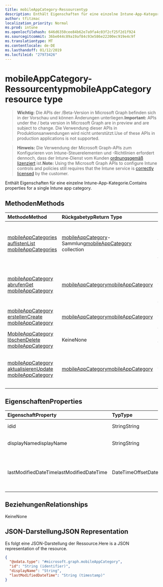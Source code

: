 ```yaml
---
title: mobileAppCategory-Ressourcentyp
description: Enthält Eigenschaften für eine einzelne Intune-App-Kategorie.
author: tfitzmac
localization_priority: Normal
ms.prod: intune
ms.openlocfilehash: 646d6350cee84b62e7a9fa4c03f2cf25f2d1f924
ms.sourcegitcommit: 36be044c89a19af84c93e586e22200ec919e4c9f
ms.translationtype: MT
ms.contentlocale: de-DE
ms.lasthandoff: 01/12/2019
ms.locfileid: "27973426"
---
```

# <a name="mobileappcategory-resource-type"></a><span data-ttu-id="5c046-103">mobileAppCategory-Ressourcentyp</span><span class="sxs-lookup"><span data-stu-id="5c046-103">mobileAppCategory resource type</span></span>

> <span data-ttu-id="5c046-104">**Wichtig:** Die APIs der /Beta-Version in Microsoft Graph befinden sich in der Vorschau und können Änderungen unterliegen.</span><span class="sxs-lookup"><span data-stu-id="5c046-104">**Important:** APIs under the / beta version in Microsoft Graph are in preview and are subject to change.</span></span> <span data-ttu-id="5c046-105">Die Verwendung dieser APIs in Produktionsanwendungen wird nicht unterstützt.</span><span class="sxs-lookup"><span data-stu-id="5c046-105">Use of these APIs in production applications is not supported.</span></span>

> <span data-ttu-id="5c046-106">**Hinweis:** Die Verwendung der Microsoft Graph-APIs zum Konfigurieren von Intune-Steuerelementen und -Richtlinien erfordert dennoch, dass der Intune-Dienst vom Kunden [ordnungsgemäß lizenziert](https://go.microsoft.com/fwlink/?linkid=839381) ist.</span><span class="sxs-lookup"><span data-stu-id="5c046-106">**Note:** Using the Microsoft Graph APIs to configure Intune controls and policies still requires that the Intune service is [correctly licensed](https://go.microsoft.com/fwlink/?linkid=839381) by the customer.</span></span>

<span data-ttu-id="5c046-107">Enthält Eigenschaften für eine einzelne Intune-App-Kategorie.</span><span class="sxs-lookup"><span data-stu-id="5c046-107">Contains properties for a single Intune app category.</span></span>
## <a name="methods"></a><span data-ttu-id="5c046-108">Methoden</span><span class="sxs-lookup"><span data-stu-id="5c046-108">Methods</span></span>
|<span data-ttu-id="5c046-109">Methode</span><span class="sxs-lookup"><span data-stu-id="5c046-109">Method</span></span>|<span data-ttu-id="5c046-110">Rückgabetyp</span><span class="sxs-lookup"><span data-stu-id="5c046-110">Return Type</span></span>|<span data-ttu-id="5c046-111">Beschreibung</span><span class="sxs-lookup"><span data-stu-id="5c046-111">Description</span></span>|
|:---|:---|:---|
|[<span data-ttu-id="5c046-112">mobileAppCategories auflisten</span><span class="sxs-lookup"><span data-stu-id="5c046-112">List mobileAppCategories</span></span>](../api/intune-apps-mobileappcategory-list.md)|<span data-ttu-id="5c046-113">[mobileAppCategory](../resources/intune-apps-mobileappcategory.md)-Sammlung</span><span class="sxs-lookup"><span data-stu-id="5c046-113">[mobileAppCategory](../resources/intune-apps-mobileappcategory.md) collection</span></span>|<span data-ttu-id="5c046-114">Auflisten von Eigenschaften und Beziehungen der [mobileAppCategory](../resources/intune-apps-mobileappcategory.md)-Objekte.</span><span class="sxs-lookup"><span data-stu-id="5c046-114">List properties and relationships of the [mobileAppCategory](../resources/intune-apps-mobileappcategory.md) objects.</span></span>|
|[<span data-ttu-id="5c046-115">mobileAppCategory abrufen</span><span class="sxs-lookup"><span data-stu-id="5c046-115">Get mobileAppCategory</span></span>](../api/intune-apps-mobileappcategory-get.md)|[<span data-ttu-id="5c046-116">mobileAppCategory</span><span class="sxs-lookup"><span data-stu-id="5c046-116">mobileAppCategory</span></span>](../resources/intune-apps-mobileappcategory.md)|<span data-ttu-id="5c046-117">Lesen von Eigenschaften und Beziehungen des [mobileAppCategory](../resources/intune-apps-mobileappcategory.md)-Objekts.</span><span class="sxs-lookup"><span data-stu-id="5c046-117">Read properties and relationships of the [mobileAppCategory](../resources/intune-apps-mobileappcategory.md) object.</span></span>|
|[<span data-ttu-id="5c046-118">mobileAppCategory erstellen</span><span class="sxs-lookup"><span data-stu-id="5c046-118">Create mobileAppCategory</span></span>](../api/intune-apps-mobileappcategory-create.md)|[<span data-ttu-id="5c046-119">mobileAppCategory</span><span class="sxs-lookup"><span data-stu-id="5c046-119">mobileAppCategory</span></span>](../resources/intune-apps-mobileappcategory.md)|<span data-ttu-id="5c046-120">Erstellen eines neuen [mobileAppCategory](../resources/intune-apps-mobileappcategory.md)-Objekts.</span><span class="sxs-lookup"><span data-stu-id="5c046-120">Create a new [mobileAppCategory](../resources/intune-apps-mobileappcategory.md) object.</span></span>|
|[<span data-ttu-id="5c046-121">MobileAppCategory löschen</span><span class="sxs-lookup"><span data-stu-id="5c046-121">Delete mobileAppCategory</span></span>](../api/intune-apps-mobileappcategory-delete.md)|<span data-ttu-id="5c046-122">Keine</span><span class="sxs-lookup"><span data-stu-id="5c046-122">None</span></span>|<span data-ttu-id="5c046-123">Löscht eine [mobileAppCategory](../resources/intune-apps-mobileappcategory.md).</span><span class="sxs-lookup"><span data-stu-id="5c046-123">Deletes a [mobileAppCategory](../resources/intune-apps-mobileappcategory.md).</span></span>|
|[<span data-ttu-id="5c046-124">mobileAppCategory aktualisieren</span><span class="sxs-lookup"><span data-stu-id="5c046-124">Update mobileAppCategory</span></span>](../api/intune-apps-mobileappcategory-update.md)|[<span data-ttu-id="5c046-125">mobileAppCategory</span><span class="sxs-lookup"><span data-stu-id="5c046-125">mobileAppCategory</span></span>](../resources/intune-apps-mobileappcategory.md)|<span data-ttu-id="5c046-126">Aktualisieren der Eigenschaften eines [mobileAppCategory](../resources/intune-apps-mobileappcategory.md)-Objekts.</span><span class="sxs-lookup"><span data-stu-id="5c046-126">Update the properties of a [mobileAppCategory](../resources/intune-apps-mobileappcategory.md) object.</span></span>|

## <a name="properties"></a><span data-ttu-id="5c046-127">Eigenschaften</span><span class="sxs-lookup"><span data-stu-id="5c046-127">Properties</span></span>
|<span data-ttu-id="5c046-128">Eigenschaft</span><span class="sxs-lookup"><span data-stu-id="5c046-128">Property</span></span>|<span data-ttu-id="5c046-129">Typ</span><span class="sxs-lookup"><span data-stu-id="5c046-129">Type</span></span>|<span data-ttu-id="5c046-130">Beschreibung</span><span class="sxs-lookup"><span data-stu-id="5c046-130">Description</span></span>|
|:---|:---|:---|
|<span data-ttu-id="5c046-131">id</span><span class="sxs-lookup"><span data-stu-id="5c046-131">id</span></span>|<span data-ttu-id="5c046-132">String</span><span class="sxs-lookup"><span data-stu-id="5c046-132">String</span></span>|<span data-ttu-id="5c046-133">Schlüssel der Entität</span><span class="sxs-lookup"><span data-stu-id="5c046-133">The key of the entity.</span></span>|
|<span data-ttu-id="5c046-134">displayName</span><span class="sxs-lookup"><span data-stu-id="5c046-134">displayName</span></span>|<span data-ttu-id="5c046-135">String</span><span class="sxs-lookup"><span data-stu-id="5c046-135">String</span></span>|<span data-ttu-id="5c046-136">Name der App-Kategorie</span><span class="sxs-lookup"><span data-stu-id="5c046-136">The name of the app category.</span></span>|
|<span data-ttu-id="5c046-137">lastModifiedDateTime</span><span class="sxs-lookup"><span data-stu-id="5c046-137">lastModifiedDateTime</span></span>|<span data-ttu-id="5c046-138">DateTimeOffset</span><span class="sxs-lookup"><span data-stu-id="5c046-138">DateTimeOffset</span></span>|<span data-ttu-id="5c046-139">Datum und Uhrzeit der letzten Änderung der mobileAppCategory.</span><span class="sxs-lookup"><span data-stu-id="5c046-139">The date and time the mobileAppCategory was last modified.</span></span>|

## <a name="relationships"></a><span data-ttu-id="5c046-140">Beziehungen</span><span class="sxs-lookup"><span data-stu-id="5c046-140">Relationships</span></span>
<span data-ttu-id="5c046-141">Keine</span><span class="sxs-lookup"><span data-stu-id="5c046-141">None</span></span>
## <a name="json-representation"></a><span data-ttu-id="5c046-142">JSON-Darstellung</span><span class="sxs-lookup"><span data-stu-id="5c046-142">JSON Representation</span></span>
<span data-ttu-id="5c046-143">Es folgt eine JSON-Darstellung der Ressource.</span><span class="sxs-lookup"><span data-stu-id="5c046-143">Here is a JSON representation of the resource.</span></span>
<!-- {
  "blockType": "resource",
  "keyProperty": "id",
  "@odata.type": "microsoft.graph.mobileAppCategory"
}
-->
``` json
{
  "@odata.type": "#microsoft.graph.mobileAppCategory",
  "id": "String (identifier)",
  "displayName": "String",
  "lastModifiedDateTime": "String (timestamp)"
}
```





